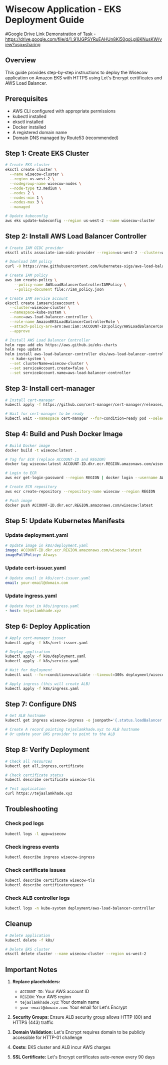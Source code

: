 # Wisecow Application - EKS Deployment Guide

#Google Drive Link Demonstration of Task -
https://drive.google.com/file/d/1_91UGPSYRuEAHUn8Kl50goLgl6KNusKW/view?usp=sharing

## Overview
This guide provides step-by-step instructions to deploy the Wisecow application on Amazon EKS with HTTPS using Let's Encrypt certificates and AWS Load Balancer.

## Prerequisites
- AWS CLI configured with appropriate permissions
- kubectl installed
- eksctl installed
- Docker installed
- A registered domain name
- Domain DNS managed by Route53 (recommended)

## Step 1: Create EKS Cluster

```bash
# Create EKS cluster
eksctl create cluster \
  --name wisecow-cluster \
  --region us-west-2 \
  --nodegroup-name wisecow-nodes \
  --node-type t3.medium \
  --nodes 2 \
  --nodes-min 1 \
  --nodes-max 3 \
  --managed

# Update kubeconfig
aws eks update-kubeconfig --region us-west-2 --name wisecow-cluster
```

## Step 2: Install AWS Load Balancer Controller

```bash
# Create IAM OIDC provider
eksctl utils associate-iam-oidc-provider --region=us-west-2 --cluster=wisecow-cluster --approve

# Download IAM policy
curl -O https://raw.githubusercontent.com/kubernetes-sigs/aws-load-balancer-controller/v2.7.2/docs/install/iam_policy.json

# Create IAM policy
aws iam create-policy \
    --policy-name AWSLoadBalancerControllerIAMPolicy \
    --policy-document file://iam_policy.json

# Create IAM service account
eksctl create iamserviceaccount \
  --cluster=wisecow-cluster \
  --namespace=kube-system \
  --name=aws-load-balancer-controller \
  --role-name AmazonEKSLoadBalancerControllerRole \
  --attach-policy-arn=arn:aws:iam::ACCOUNT-ID:policy/AWSLoadBalancerControllerIAMPolicy \
  --approve

# Install AWS Load Balancer Controller
helm repo add eks https://aws.github.io/eks-charts
helm repo update
helm install aws-load-balancer-controller eks/aws-load-balancer-controller \
  -n kube-system \
  --set clusterName=wisecow-cluster \
  --set serviceAccount.create=false \
  --set serviceAccount.name=aws-load-balancer-controller
```

## Step 3: Install cert-manager

```bash
# Install cert-manager
kubectl apply -f https://github.com/cert-manager/cert-manager/releases/download/v1.13.0/cert-manager.yaml

# Wait for cert-manager to be ready
kubectl wait --namespace cert-manager --for=condition=ready pod --selector=app=cert-manager --timeout=90s
```

## Step 4: Build and Push Docker Image

```bash
# Build Docker image
docker build -t wisecow:latest .

# Tag for ECR (replace ACCOUNT-ID and REGION)
docker tag wisecow:latest ACCOUNT-ID.dkr.ecr.REGION.amazonaws.com/wisecow:latest

# Login to ECR
aws ecr get-login-password --region REGION | docker login --username AWS --password-stdin ACCOUNT-ID.dkr.ecr.REGION.amazonaws.com

# Create ECR repository
aws ecr create-repository --repository-name wisecow --region REGION

# Push image
docker push ACCOUNT-ID.dkr.ecr.REGION.amazonaws.com/wisecow:latest
```

## Step 5: Update Kubernetes Manifests

### Update deployment.yaml
```yaml
# Update image in k8s/deployment.yaml
image: ACCOUNT-ID.dkr.ecr.REGION.amazonaws.com/wisecow:latest
imagePullPolicy: Always
```

### Update cert-issuer.yaml
```yaml
# Update email in k8s/cert-issuer.yaml
email: your-email@domain.com
```

### Update ingress.yaml
```yaml
# Update host in k8s/ingress.yaml
- host: tejaslamkhade.xyz
```

## Step 6: Deploy Application

```bash
# Apply cert-manager issuer
kubectl apply -f k8s/cert-issuer.yaml

# Deploy application
kubectl apply -f k8s/deployment.yaml
kubectl apply -f k8s/service.yaml

# Wait for deployment
kubectl wait --for=condition=available --timeout=300s deployment/wisecow-deployment

# Apply ingress (this will create ALB)
kubectl apply -f k8s/ingress.yaml
```

## Step 7: Configure DNS

```bash
# Get ALB hostname
kubectl get ingress wisecow-ingress -o jsonpath='{.status.loadBalancer.ingress[0].hostname}'

# Create A record pointing tejaslamkhade.xyz to ALB hostname
# Or update your DNS provider to point to the ALB
```

## Step 8: Verify Deployment

```bash
# Check all resources
kubectl get all,ingress,certificate

# Check certificate status
kubectl describe certificate wisecow-tls

# Test application
curl https://tejaslamkhade.xyz
```

## Troubleshooting

### Check pod logs
```bash
kubectl logs -l app=wisecow
```

### Check ingress events
```bash
kubectl describe ingress wisecow-ingress
```

### Check certificate issues
```bash
kubectl describe certificate wisecow-tls
kubectl describe certificaterequest
```

### Check ALB controller logs
```bash
kubectl logs -n kube-system deployment/aws-load-balancer-controller
```

## Cleanup

```bash
# Delete application
kubectl delete -f k8s/

# Delete EKS cluster
eksctl delete cluster --name wisecow-cluster --region us-west-2
```

## Important Notes

1. **Replace placeholders:**
   - `ACCOUNT-ID`: Your AWS account ID
   - `REGION`: Your AWS region
   - `tejaslamkhade.xyz`: Your domain name
   - `your-email@domain.com`: Your email for Let's Encrypt

2. **Security Groups:** Ensure ALB security group allows HTTP (80) and HTTPS (443) traffic

3. **Domain Validation:** Let's Encrypt requires domain to be publicly accessible for HTTP-01 challenge

4. **Costs:** EKS cluster and ALB incur AWS charges

5. **SSL Certificate:** Let's Encrypt certificates auto-renew every 90 days
